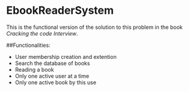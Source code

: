 # EbookReaderSystem
This is the functional version of the solution to this problem in the book _Cracking the code Interview_.

##Functionalities:
- User membership creation and extention
- Search the database of books
- Reading a book
- Only one active user at a time
- Only one active book by this use